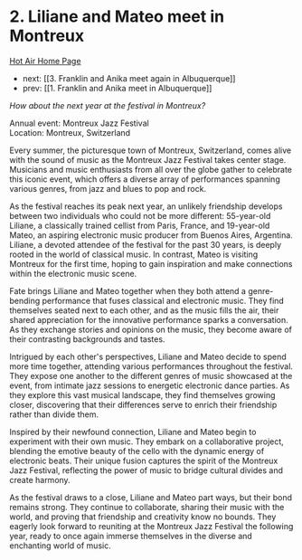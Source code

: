# 2. Liliane and Mateo meet in Montreux

[Hot Air Home Page](https://hotair.peterkaminski.wiki/) 
 
 - next: [[3. Franklin and Anika meet again in Albuquerque]] 
 - prev: [[1. Franklin and Anika meet in Albuquerque]]

_How about the next year at the festival in Montreux?_

Annual event: Montreux Jazz Festival  
Location: Montreux, Switzerland

Every summer, the picturesque town of Montreux, Switzerland, comes alive with the sound of music as the Montreux Jazz Festival takes center stage. Musicians and music enthusiasts from all over the globe gather to celebrate this iconic event, which offers a diverse array of performances spanning various genres, from jazz and blues to pop and rock.

As the festival reaches its peak next year, an unlikely friendship develops between two individuals who could not be more different: 55-year-old Liliane, a classically trained cellist from Paris, France, and 19-year-old Mateo, an aspiring electronic music producer from Buenos Aires, Argentina. Liliane, a devoted attendee of the festival for the past 30 years, is deeply rooted in the world of classical music. In contrast, Mateo is visiting Montreux for the first time, hoping to gain inspiration and make connections within the electronic music scene.

Fate brings Liliane and Mateo together when they both attend a genre-bending performance that fuses classical and electronic music. They find themselves seated next to each other, and as the music fills the air, their shared appreciation for the innovative performance sparks a conversation. As they exchange stories and opinions on the music, they become aware of their contrasting backgrounds and tastes.

Intrigued by each other's perspectives, Liliane and Mateo decide to spend more time together, attending various performances throughout the festival. They expose one another to the different genres of music showcased at the event, from intimate jazz sessions to energetic electronic dance parties. As they explore this vast musical landscape, they find themselves growing closer, discovering that their differences serve to enrich their friendship rather than divide them.

Inspired by their newfound connection, Liliane and Mateo begin to experiment with their own music. They embark on a collaborative project, blending the emotive beauty of the cello with the dynamic energy of electronic beats. Their unique fusion captures the spirit of the Montreux Jazz Festival, reflecting the power of music to bridge cultural divides and create harmony.

As the festival draws to a close, Liliane and Mateo part ways, but their bond remains strong. They continue to collaborate, sharing their music with the world, and proving that friendship and creativity know no bounds. They eagerly look forward to reuniting at the Montreux Jazz Festival the following year, ready to once again immerse themselves in the diverse and enchanting world of music.


